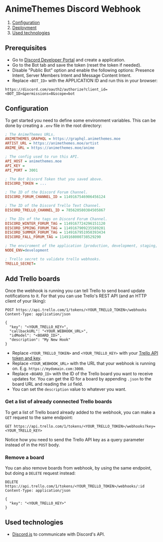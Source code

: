 # AnimeThemes Discord Webhook

1. [Configuration](#configuration)
2. [Deployment](#deployment)
3. [Used technologies](#used-technologies)

## Prerequisites

- Go to [Discord Developer Portal](https://discord.com/developers/applications) and create a application.
- Go to the Bot tab and save the token (reset the token if needed).
- Disable "Public Bot" option and enable the following options: Presence Intent, Server Members Intent and Message Content Intent.
- Replace `<BOT_ID>` with the APPLICATION ID and run this in your browser:

```
https://discord.com/oauth2/authorize?client_id=<BOT_ID>&permissions=8&scope=bot
```

## Configuration

To get started you need to define some environment variables. This can be done by creating a `.env` file in the
root directory:

```ini
; The AnimeThemes URLs.
ANIMETHEMES_GRAPHQL = https://graphql.animethemes.moe
ARTIST_URL = https://animethemes.moe/artist
ANIME_URL = https://animethemes.moe/anime

; The config used to run this API.
API_HOST = animethemes.moe
API_KEY =
API_PORT = 3001

; The Bot Discord Token that you saved above.
DISCORD_TOKEN = ...

; The ID of the Discord Forum Channel.
DISCORD_FORUM_CHANNEL_ID = 1149167546906456124

; The ID of the Discord Trello Text Channel.
DISCORD_TRELLO_CHANNEL_ID = 785620580384505867

; The IDs of the tags on Discord Forum Channel.
DISCORD_WINTER_FORUM_TAG = 1149167724296151120
DISCORD_SPRING_FORUM_TAG = 1149167909235589201
DISCORD_SUMMER_FORUM_TAG = 1149167951950393434
DISCORD_FALL_FORUM_TAG = 1149168000738529290

; The enviroment of the application [production, development, staging, testing]
NODE_ENV=development

; Trello secret to validate trello webhooks.
TRELLO_SECRET=
```

## Add Trello boards

Once the webhook is running you can tell Trello to send board update notifications to it. For that you can use Trello's
REST API (and an HTTP client of your liking):

```http request
POST https://api.trello.com/1/tokens/<YOUR_TRELLO_TOKEN>/webhooks
Content-Type: application/json

{
  "key": "<YOUR_TRELLO_KEY>",
  "callbackURL": "<YOUR_WEBHOOK_URL>",
  "idModel": "<BOARD_ID>",
  "description": "My New Hook"
}
```

- Replace `<YOUR_TRELLO_TOKEN>` and `<YOUR_TRELLO_KEY>` with your [Trello API token and key](https://developer.atlassian.com/cloud/trello/guides/rest-api/api-introduction/).
- Replace `<YOUR_WEBHOOK_URL>` with the URL that your webhook is running on. E.g. `https://mydomain.com:3000`.
- Replace `<BOARD_ID>` with the ID of the Trello board you want to receive updates for. You can get the ID for a board
  by appending `.json` to the board URL and reading the `id` field.
- You can set the `description` value to whatever you want.

### Get a list of already connected Trello boards

To get a list of Trello board already added to the webhook, you can make a `GET` request to the same endpoint:

```http request
GET https://api.trello.com/1/tokens/<YOUR_TRELLO_TOKEN>/webhooks?key=<YOUR_TRELLO_KEY>
```

Notice how you need to send the Trello API key as a query parameter instead of in the `POST` body.

### Remove a board

You can also remove boards from webhook, by using the same endpoint, but doing a `DELETE` request instead:

```http request
DELETE https://api.trello.com/1/tokens/<YOUR_TRELLO_TOKEN>/webhooks/:id
Content-Type: application/json

{
  "key": "<YOUR_TRELLO_KEY>"
}
```

## Used technologies

- [Discord.js](https://discord.js.org/) to communicate with Discord's API.
